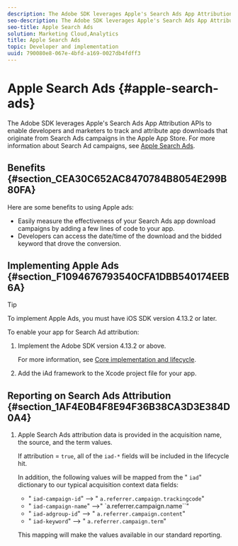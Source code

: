 ```yaml
---
description: The Adobe SDK leverages Apple's Search Ads App Attribution APIs to enable developers and marketers to track and attribute app downloads that originate from Search Ads campaigns in the Apple App Store.
seo-description: The Adobe SDK leverages Apple's Search Ads App Attribution APIs to enable developers and marketers to track and attribute app downloads that originate from Search Ads campaigns in the Apple App Store.
seo-title: Apple Search Ads
solution: Marketing Cloud,Analytics
title: Apple Search Ads
topic: Developer and implementation
uuid: 790080e8-067e-4bfd-a169-0027db4fdff3
---
```


# Apple Search Ads {#apple-search-ads}

The Adobe SDK leverages Apple's Search Ads App Attribution APIs to enable developers and marketers to track and attribute app downloads that originate from Search Ads campaigns in the Apple App Store. For more information about Search Ad campaigns, see [Apple Search Ads](https://searchads.apple.com).

## Benefits {#section_CEA30C652AC8470784B8054E299B80FA}

Here are some benefits to using Apple ads:

* Easily measure the effectiveness of your Search Ads app download campaigns by adding a few lines of code to your app. 
* Developers can access the date/time of the download and the bidded keyword that drove the conversion.

## Implementing Apple Ads {#section_F1094676793540CFA1DBB540174EEB6A}

>[!TIP]
>
>To implement Apple Ads, you must have iOS SDK version 4.13.2 or later.

To enable your app for Search Ad attribution:

1. Implement the Adobe SDK version 4.13.2 or above.

   For more information, see [Core implementation and lifecycle](/Users/rekrishn/Documents/GitHub/mobile-services.en/help/ios/getting-started/dev-qs.md). 

1. Add the iAd framework to the Xcode project file for your app.

## Reporting on Search Ads Attribution {#section_1AF4E0B4F8E94F36B38CA3D3E384D0A4}

1. Apple Search Ads attribution data is provided in the acquisition name, the source, and the term values.

   If attribution = `true`, all of the `iad-*` fields will be included in the lifecycle hit.

   In addition, the following values will be mapped from the " `iad`" dictionary to our typical acquisition context data fields:

    * " `iad-campaign-id`" --> " `a.referrer.campaign.trackingcode`" 
    * " `iad-campaign-name`" -->" `a.referrer.campaign.name``" 
    * " `iad-adgroup-id`" --> " `a.referrer.campaign.content`" 
    * " `iad-keyword`" --> " `a.referrer.campaign.term`"

   This mapping will make the values available in our standard reporting.

